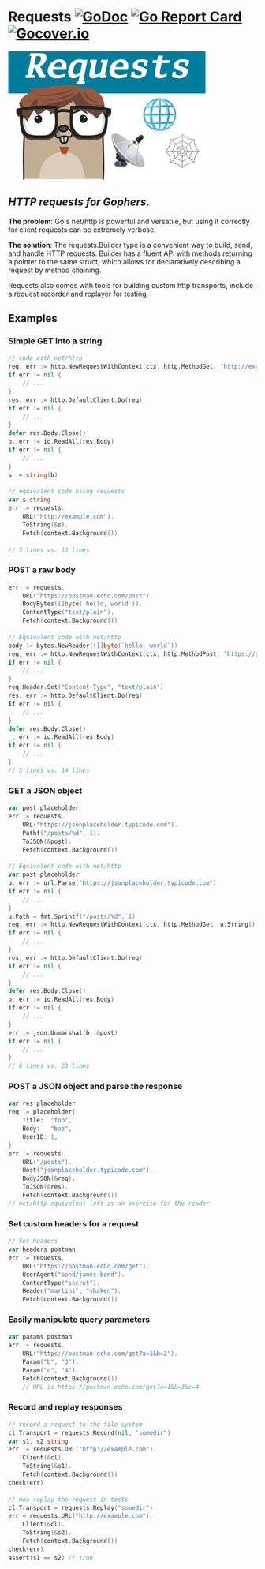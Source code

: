 # Requests [![GoDoc](https://godoc.org/github.com/carlmjohnson/requests?status.svg)](https://godoc.org/github.com/carlmjohnson/requests) [![Go Report Card](https://goreportcard.com/badge/github.com/carlmjohnson/requests)](https://goreportcard.com/report/github.com/carlmjohnson/requests) [![Gocover.io](https://gocover.io/_badge/github.com/carlmjohnson/requests)](https://gocover.io/github.com/carlmjohnson/requests)

![Requests logo](/img/gopher-web.png)

## _HTTP requests for Gophers._

**The problem**: Go's net/http is powerful and versatile, but using it correctly for client requests can be extremely verbose.

**The solution**: The requests.Builder type is a convenient way to build, send, and handle HTTP requests. Builder has a fluent API with methods returning a pointer to the same struct, which allows for declaratively describing a request by method chaining.

Requests also comes with tools for building custom http transports, include a request recorder and replayer for testing.

## Examples
### Simple GET into a string

```go
// code with net/http
req, err := http.NewRequestWithContext(ctx, http.MethodGet, "http://example.com", nil)
if err != nil {
	// ...
}
res, err := http.DefaultClient.Do(req)
if err != nil {
	// ...
}
defer res.Body.Close()
b, err := io.ReadAll(res.Body)
if err != nil {
	// ...
}
s := string(b)

// equivalent code using requests
var s string
err := requests.
	URL("http://example.com").
	ToString(&s).
	Fetch(context.Background())

// 5 lines vs. 13 lines
```

### POST a raw body

```go
err := requests.
	URL("https://postman-echo.com/post").
	BodyBytes([]byte(`hello, world`)).
	ContentType("text/plain").
	Fetch(context.Background())

// Equivalent code with net/http
body := bytes.NewReader(([]byte(`hello, world`))
req, err := http.NewRequestWithContext(ctx, http.MethodPost, "https://postman-echo.com/post", body)
if err != nil {
	// ...
}
req.Header.Set("Content-Type", "text/plain")
res, err := http.DefaultClient.Do(req)
if err != nil {
	// ...
}
defer res.Body.Close()
_, err := io.ReadAll(res.Body)
if err != nil {
	// ...
}
// 5 lines vs. 14 lines
```

### GET a JSON object

```go
var post placeholder
err := requests.
	URL("https://jsonplaceholder.typicode.com").
	Pathf("/posts/%d", 1).
	ToJSON(&post).
	Fetch(context.Background())

// Equivalent code with net/http
var post placeholder
u, err := url.Parse("https://jsonplaceholder.typicode.com")
if err != nil {
	// ...
}
u.Path = fmt.Sprintf("/posts/%d", 1)
req, err := http.NewRequestWithContext(ctx, http.MethodGet, u.String(), nil)
if err != nil {
	// ...
}
res, err := http.DefaultClient.Do(req)
if err != nil {
	// ...
}
defer res.Body.Close()
b, err := io.ReadAll(res.Body)
if err != nil {
	// ...
}
err := json.Unmarshal(b, &post)
if err != nil {
	// ...
}
// 6 lines vs. 23 lines
```

### POST a JSON object and parse the response

```go
var res placeholder
req := placeholder{
	Title:  "foo",
	Body:   "baz",
	UserID: 1,
}
err := requests.
	URL("/posts").
	Host("jsonplaceholder.typicode.com").
	BodyJSON(&req).
	ToJSON(&res).
	Fetch(context.Background())
// net/http equivalent left as an exercise for the reader
```

### Set custom headers for a request

```go
// Set headers
var headers postman
err := requests.
	URL("https://postman-echo.com/get").
	UserAgent("bond/james-bond").
	ContentType("secret").
	Header("martini", "shaken").
	Fetch(context.Background())
```

### Easily manipulate query parameters

```go
var params postman
err := requests.
	URL("https://postman-echo.com/get?a=1&b=2").
	Param("b", "3").
	Param("c", "4").
	Fetch(context.Background())
	// URL is https://postman-echo.com/get?a=1&b=3&c=4
```

### Record and replay responses

```go
// record a request to the file system
cl.Transport = requests.Record(nil, "somedir")
var s1, s2 string
err := requests.URL("http://example.com").
	Client(&cl).
	ToString(&s1).
	Fetch(context.Background())
check(err)

// now replay the request in tests
cl.Transport = requests.Replay("somedir")
err = requests.URL("http://example.com").
	Client(&cl).
	ToString(&s2).
	Fetch(context.Background())
check(err)
assert(s1 == s2) // true
```
